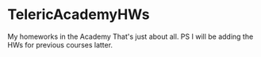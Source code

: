 # TelericAcademyHWs
My homeworks in the Academy
That's just about all.
PS
I will be adding the HWs for previous courses latter.
